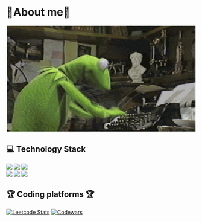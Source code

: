 
# :frog:About me:frog:
<div id="header" align="center">
  <img src="https://github.com/hatefulSalmon/hatefulSalmon/blob/main/coding_time.gif?raw=true">
</div>  

  ## 💻 Technology Stack
<img src= "https://img.shields.io/badge/C-00599C?style=for-the-badge&logo=c&logoColor=white" height="45"> <img src= "https://img.shields.io/badge/C%2B%2B-00599C?style=for-the-badge&logo=c%2B%2B&logoColor=white" height="45"> <img src= "https://img.shields.io/badge/Python-FFD43B?style=for-the-badge&logo=python&logoColor=blue" height="45"> <br> <img src= "https://img.shields.io/badge/Qt-%23217346.svg?style=for-the-badge&logo=Qt&logoColor=white" height="45"> <img src= "https://img.shields.io/badge/GIT-E44C30?style=for-the-badge&logo=git&logoColor=white" height="45"> <img src= "https://img.shields.io/badge/Linux-FCC624?style=for-the-badge&logo=linux&logoColor=black" height="45"> 


  ## 🏆 Coding platforms 🏆
[![Leetcode Stats](https://leetcard.jacoblin.cool/salmon77577?ext=heatmap)](https://leetcode.com/salmon77577)
[![Codewars](https://github.r2v.ch/codewars?user=hatefulSalmon&stroke=%23BB432C&hide_clan=true&top_languages=true&name=false&theme=dark)](https://www.codewars.com/users/hatefulSalmon)
